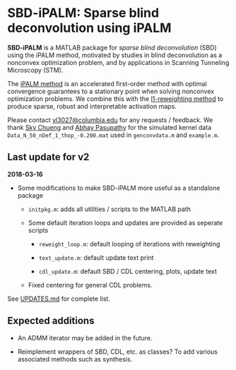 # SBD-iPALM: Sparse blind deconvolution using iPALM

**SBD-iPALM** is a MATLAB package for *sparse blind deconvolution* (SBD) using the iPALM method, motivated by studies in blind deconvolution as a nonconvex optimization problem, and by applications in Scanning Tunneling Microscopy (STM).

The [iPALM method](https://arxiv.org/abs/1702.02505) is an accelerated first-order method with optimal convergence guarantees to a stationary point when solving nonconvex optimization problems. We combine this with the [l1-reweighting method](https://arxiv.org/abs/0711.1612) to produce sparse, robust and interpretable activation maps.

Please contact [yl3027@columbia.edu](yl3027@columbia.edu) for any requests / feedback. We thank [Sky Chueng](physics.columbia.edu/people/profile/469) and [Abhay Pasupathy](physics.columbia.edu/people/profile/428) for the simulated kernel data `Data_N_50_nDef_1_thop_-0.200.mat` used in `genconvdata.m` and `example.m`.


## Last update for v2

**2018-03-16**
- Some modifications to make SBD-iPALM more useful as a standalone package

    * `initpkg.m`: adds all utilities / scripts to the MATLAB path

    * Some default iteration loops and updates are provided as seperate scripts

        * `reweight_loop.m`:  default looping of iterations with reweighting

        * `text_update.m`:  default update text print

        * `cdl_update.m`:  default SBD / CDL centering, plots, update text

    * Fixed centering for general CDL problems.

See [UPDATES.md](UPDATES.md) for complete list.


## Expected additions

- An ADMM iterator may be added in the future.

- Reimplement wrappers of SBD, CDL, etc. as classes? To add various associated methods such as synthesis.